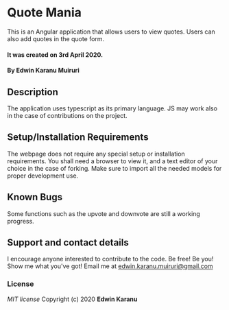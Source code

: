 # 
# Quote Mania
This is an Angular application that allows users to view quotes. Users can also add quotes in the quote form.
#### It was created on 3rd April 2020.

#### By **Edwin Karanu Muiruri**

## Description
The application uses typescript as its primary language. JS may work also in the case of contributions on the project.


## Setup/Installation Requirements
The webpage does not require any special setup or installation requirements. You shall need a browser to view it, and a text editor of your choice in the case of forking.
Make sure to import all the needed models for proper development use.

## Known Bugs
Some functions such as the upvote and downvote are still a working progress.

## Support and contact details
I encourage anyone interested to contribute to the code. Be free! Be you! Show me what you've got! Email me at edwin.karanu.muiruri@gmail.com
### License
*MIT license*
Copyright (c) 2020 **Edwin Karanu** 

